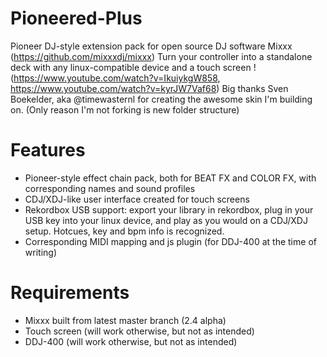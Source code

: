 # Pioneered-Plus
Pioneer DJ-style extension pack for open source DJ software Mixxx (https://github.com/mixxxdj/mixxx)
Turn your controller into a standalone deck with any linux-compatible device and a touch screen !
(https://www.youtube.com/watch?v=IkuiykgW858, https://www.youtube.com/watch?v=kyrJW7Vaf68)
Big thanks Sven Boekelder, aka @timewasternl for creating the awesome skin I'm building on.
(Only reason I'm not forking is new folder structure)

# Features
* Pioneer-style effect chain pack, both for BEAT FX and COLOR FX, with corresponding names and sound profiles
* CDJ/XDJ-like user interface created for touch screens
* Rekordbox USB support: export your library in rekordbox, plug in your USB key into your linux device, and play as you would on a CDJ/XDJ setup. Hotcues, key and bpm info is recognized.
* Corresponding MIDI mapping and js plugin (for DDJ-400 at the time of writing)

# Requirements
* Mixxx built from latest master branch (2.4 alpha)
* Touch screen (will work otherwise, but not as intended)
* DDJ-400 (will work otherwise, but not as intended)
